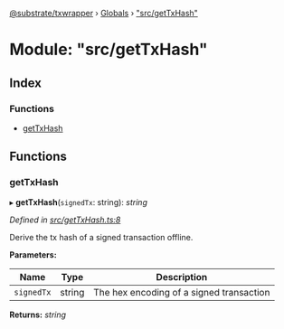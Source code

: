 [@substrate/txwrapper](../README.md) › [Globals](../globals.md) › ["src/getTxHash"](_src_gettxhash_.md)

# Module: "src/getTxHash"

## Index

### Functions

* [getTxHash](_src_gettxhash_.md#gettxhash)

## Functions

###  getTxHash

▸ **getTxHash**(`signedTx`: string): *string*

*Defined in [src/getTxHash.ts:8](https://github.com/paritytech/txwrapper/blob/682850e/src/getTxHash.ts#L8)*

Derive the tx hash of a signed transaction offline.

**Parameters:**

Name | Type | Description |
------ | ------ | ------ |
`signedTx` | string | The hex encoding of a signed transaction  |

**Returns:** *string*
